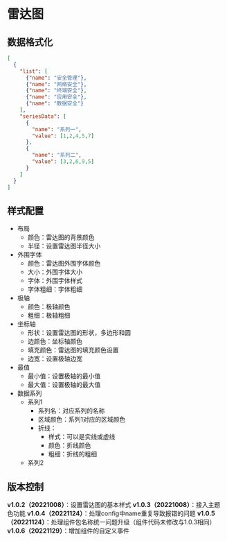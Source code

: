 # 雷达图

## 数据格式化

```json
[
  {
    "list": [
      {"name": "安全管理"},
      {"name": "网络安全"},
      {"name": "终端安全"},
      {"name": "应用安全"},
      {"name": "数据安全"}
    ],
    "seriesData": [
      {
        "name": "系列一",
        "value": [1,2,4,5,7]
      },
      {
        "name": "系列二",
        "value": [3,2,6,9,5]
      }
    ]
  }
]
```



## 样式配置

+ 布局
  + 颜色：雷达图的背景颜色
  + 半径：设置雷达图半径大小
+ 外围字体
  + 颜色：雷达图外围字体颜色
  + 大小：外围字体大小
  + 字体：外围字体样式
  + 字体粗细：字体粗细
+ 极轴
  + 颜色：极轴颜色
  + 粗细：极轴粗细
+ 坐标轴
  + 形状：设置雷达图的形状，多边形和圆
  + 边颜色：坐标轴颜色
  + 填充颜色：雷达图的填充颜色设置
  + 边宽：设置极轴边宽
+ 最值
  + 最小值：设置极轴的最小值
  + 最大值：设置极轴的最大值
+ 数据系列
  + 系列1
    + 系列名：对应系列的名称
    + 区域颜色：系列1对应的区域颜色
    + 折线：
      + 样式：可以是实线或虚线
      + 颜色：折线颜色
      + 粗细：折线的粗细
  + 系列2

## 版本控制

**v1.0.2（20221008）**：设置雷达图的基本样式
**v1.0.3（20221008）**：接入主题色功能
**v1.0.4（20221124）**：处理config中name重复导致报错的问题
**v1.0.5（20221124）**：处理组件包名称统一问题升级（组件代码未修改与1.0.3相同）
**v1.0.6（20221129）**：增加组件的自定义事件